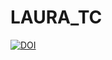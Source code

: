 # LAURA_TC


<a href="https://zenodo.org/badge/latestdoi/301821664"><img src="https://zenodo.org/badge/301821664.svg" alt="DOI"></a>

